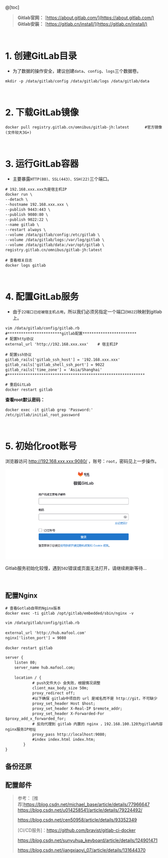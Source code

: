 @[toc]
> **Gitlab官网：**  [https://about.gitlab.com/](https://about.gitlab.com/)
> **Gitlab安装：**   [https://gitlab.cn/install/](https://gitlab.cn/install/)

<br/>

# 1. 创建GitLab目录
- 为了数据的操作安全，建议创建`data`、`config`、`logs`三个数据卷。
```shell
mkdir -p /data/gitlab/config /data/gitlab/logs /data/gitlab/data
```


<br/>



# 2. 下载GitLab镜像
```shell
docker pull registry.gitlab.cn/omnibus/gitlab-jh:latest       #官方镜像 (文件较大3G+)    
```



<br/>



# 3. 运行GitLab容器
- 主要暴露`HTTP(80)、SSL(443)、SSH(22)`三个端口。
```shell
# 192.168.xxx.xxx为是宿主机IP
docker run \
--detach \
--hostname 192.168.xxx.xxx \
--publish 9443:443 \
--publish 9080:80 \
--publish 9022:22 \
--name gitlab \
--restart always \
--volume /data/gitlab/config:/etc/gitlab \
--volume /data/gitlab/logs:/var/log/gitlab \
--volume /data/gitlab/data:/var/opt/gitlab \
registry.gitlab.cn/omnibus/gitlab-jh:latest

# 查看相关日志
docker logs gitlab
```


<br/>



# 4. 配置GitLab服务
- 由于`22端口已经被宿主机占用`，所以我们必须另指定一个端口(`9022`)映射到gitlab上。
```shell
vim /data/gitlab/config/gitlab.rb
#************************gitlab配置************************
# 配置http协议
external_url 'http://192.168.xxx.xxx'    # 宿主机IP

# 配置ssh协议
gitlab_rails['gitlab_ssh_host'] = '192.168.xxx.xxx'
gitlab_rails['gitlab_shell_ssh_port'] = 9022
gitlab_rails['time_zone'] = 'Asia/Shanghai'
#*************************************************************
```
```shell
# 重启GitLab
docker restart gitlab
```
**查看root默认密码：**

```shell
docker exec -it gitlab grep 'Password:' /etc/gitlab/initial_root_password
```



<br/>

# 5. 初始化root账号
浏览器访问 http://192.168.xxx.xxx:9080/ ，账号：`root`，密码见上一步操作。

![](./login.png)

Gitlab服务初始化较慢，遇到`502`错误或页面无法打开，请继续刷新等待...





<br/>



## 配置Nginx

```shell
# 查看Gotlab自带的Nginx版本
docker exec -ti gitlab /opt/gitlab/embedded/sbin/nginx -v
```

```shell
vim /data/gitlab/config/gitlab.rb

external_url 'http://hub.mafool.com'
nginx['listen_port'] = 9080

docker restart gitlab
```



```nginx
server {
    listen 80;
    server_name hub.mafool.com;
 
    location / {
            # push文件大小 会失败，根据情况调整
            client_max_body_size 50m;
            proxy_redirect off;
            #以下确保 gitlab中项目的 url 是域名而不是 http://git，不可缺少
            proxy_set_header Host $host;
            proxy_set_header X-Real-IP $remote_addr;
            proxy_set_header X-Forwarded-For $proxy_add_x_forwarded_for;
            # 反向代理到 gitlab 内置的 nginx ，192.168.100.120为gitlab内容nginx服务IP地址
            proxy_pass http://localhost:9080;
            #index index.html index.htm;
        }
}
```





## 备份还原



## 配置邮件





> 参考：
> [推荐]https://blog.csdn.net/michael_base/article/details/77966647
> https://blog.csdn.net/u014258541/article/details/79224492/
>
> https://blog.csdn.net/cen50958/article/details/93352349
>
> [CI/CD服务]：https://github.com/bravist/gitlab-ci-docker
>
> https://blog.csdn.net/sunyuhua_keyboard/article/details/124901471
>
> https://blog.csdn.net/jiangxiaoyi_07/article/details/131644370











